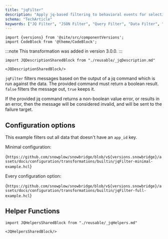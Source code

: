 ```yaml
---
title: "jqFilter"
description: "Apply jq-based filtering to behavioral events for selective forwarding using Snowbridge transformations."
schema: "TechArticle"
keywords: ["JQ Filter", "JSON Filter", "Query Filter", "Data Filter", "JSON Query", "Filter Expression"]
---
```


```mdx-code-block
import {versions} from '@site/src/componentVersions';
import CodeBlock from '@theme/CodeBlock';
```

:::note
This transformation was added in version 3.0.0.
:::

```mdx-code-block
import JQDescriptionSharedBlock from "./reusable/_jqDescription.md"

<JQDescriptionSharedBlock/>
```

`jqFilter` filters messages based on the output of a jq command which is run against the data. The provided command must return a boolean result. `false` filters the message out, `true` keeps it.

If the provided jq command returns a non-boolean value error, or results in an error, then the message will be considered invalid, and will be sent to the failure target.

## Configuration options

This example filters out all data that doesn't have an `app_id` key.

Minimal configuration:

<CodeBlock language="hcl" reference>{`
https://github.com/snowplow/snowbridge/blob/v${versions.snowbridge}/assets/docs/configuration/transformations/builtin/jqFilter-minimal-example.hcl
`}</CodeBlock>

Every configuration option:

<CodeBlock language="hcl" reference>{`
https://github.com/snowplow/snowbridge/blob/v${versions.snowbridge}/assets/docs/configuration/transformations/builtin/jqFilter-full-example.hcl
`}</CodeBlock>

## Helper Functions

```mdx-code-block
import JQHelpersSharedBlock from "./reusable/_jqHelpers.md"

<JQHelpersSharedBlock/>
```
